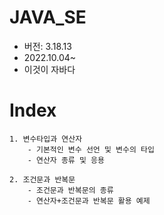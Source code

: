 # JAVA_SE
 - 버전: 3.18.13
 - 2022.10.04~
 - 이것이 자바다



# Index

    1. 변수타입과 연산자
        - 기본적인 변수 선언 및 변수의 타입
        - 연산자 종류 및 응용

    2. 조건문과 반복문
        - 조건문과 반복문의 종류 
        - 연산자+조건문과 반복문 활용 예제


